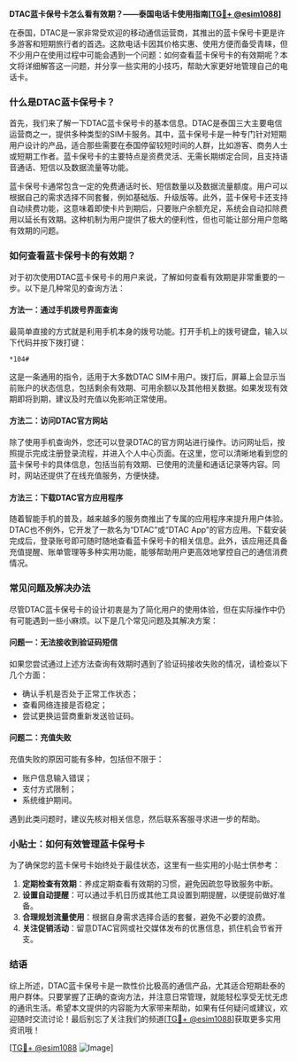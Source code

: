 **DTAC蓝卡保号卡怎么看有效期？——泰国电话卡使用指南[[TG💪+ @esim1088](https://t.me/s/esim1088)]**

在泰国，DTAC是一家非常受欢迎的移动通信运营商，其推出的蓝卡保号卡更是许多游客和短期旅行者的首选。这款电话卡因其价格实惠、使用方便而备受青睐，但不少用户在使用过程中可能会遇到一个问题：如何查看蓝卡保号卡的有效期呢？本文将详细解答这一问题，并分享一些实用的小技巧，帮助大家更好地管理自己的电话卡。

### 什么是DTAC蓝卡保号卡？

首先，我们来了解一下DTAC蓝卡保号卡的基本信息。DTAC是泰国三大主要电信运营商之一，提供多种类型的SIM卡服务。其中，蓝卡保号卡是一种专门针对短期用户设计的产品，适合那些需要在泰国停留较短时间的人群，比如游客、商务人士或短期工作者。蓝卡保号卡的主要特点是资费灵活、无需长期绑定合同，且支持语音通话、短信以及数据流量等功能。

蓝卡保号卡通常包含一定的免费通话时长、短信数量以及数据流量额度。用户可以根据自己的需求选择不同套餐，例如基础版、升级版等。此外，蓝卡保号卡还支持自动续费功能，这意味着即使卡片到期后，只要账户余额充足，系统会自动扣除费用以延长有效期。这种机制为用户提供了极大的便利性，但也可能让部分用户忽略有效期的问题。

### 如何查看蓝卡保号卡的有效期？

对于初次使用DTAC蓝卡保号卡的用户来说，了解如何查看有效期是非常重要的一步。以下是几种常见的查询方法：

#### 方法一：通过手机拨号界面查询

最简单直接的方式就是利用手机本身的拨号功能。打开手机上的拨号键盘，输入以下代码并按下拨打键：

```
*104#
```

这是一条通用的指令，适用于大多数DTAC SIM卡用户。拨打后，屏幕上会显示当前账户的状态信息，包括剩余有效期、可用余额以及其他相关数据。如果发现有效期即将到期，建议及时充值以免影响正常使用。

#### 方法二：访问DTAC官方网站

除了使用手机查询外，您还可以登录DTAC的官方网站进行操作。访问网址后，按照提示完成注册登录流程，并进入个人中心页面。在这里，您可以清晰地看到您的蓝卡保号卡的具体信息，包括当前有效期、已使用的流量和通话记录等内容。同时，网站还提供了在线充值服务，方便快捷。

#### 方法三：下载DTAC官方应用程序

随着智能手机的普及，越来越多的服务商推出了专属的应用程序来提升用户体验。DTAC也不例外，它开发了一款名为“DTAC”或“DTAC App”的官方应用。下载安装完成后，登录账号即可随时随地查看蓝卡保号卡的相关信息。此外，该应用还具备充值提醒、账单管理等多种实用功能，能够帮助用户更高效地掌控自己的通信消费情况。

### 常见问题及解决办法

尽管DTAC蓝卡保号卡的设计初衷是为了简化用户的使用体验，但在实际操作中仍有可能遇到一些小麻烦。以下是几个常见问题及其解决方案：

#### 问题一：无法接收到验证码短信

如果您尝试通过上述方法查询有效期时遇到了验证码接收失败的情况，请检查以下几个方面：
- 确认手机是否处于正常工作状态；
- 查看网络连接是否稳定；
- 尝试更换运营商重新发送验证码。

#### 问题二：充值失败

充值失败的原因可能有多种，包括但不限于：
- 账户信息输入错误；
- 支付方式限制；
- 系统维护期间。

遇到此类问题时，建议先核对相关信息，然后联系客服寻求进一步的帮助。

### 小贴士：如何有效管理蓝卡保号卡

为了确保您的蓝卡保号卡始终处于最佳状态，这里有一些实用的小贴士供参考：

1. **定期检查有效期**：养成定期查看有效期的习惯，避免因疏忽导致服务中断。
2. **设置自动提醒**：可以通过手机日历或其他工具设置到期提醒，以便提前做好准备。
3. **合理规划流量使用**：根据自身需求选择合适的套餐，避免不必要的浪费。
4. **关注促销活动**：留意DTAC官网或社交媒体发布的优惠信息，抓住机会节省开支。

### 结语

综上所述，DTAC蓝卡保号卡是一款性价比极高的通信产品，尤其适合短期赴泰的用户群体。只要掌握了正确的查询方法，并注意日常管理，就能轻松享受无忧无虑的通讯生活。希望本文提供的内容能为大家带来帮助，如果有任何疑问或建议，欢迎随时交流讨论！最后别忘了关注我们的频道[[TG💪+ @esim1088](https://t.me/s/esim1088)]获取更多实用资讯哦！

[[TG💪+ @esim1088](https://t.me/s/esim1088) ![Image](https://i.postimg.cc/4NQfJmqS/Snipaste-2025-05-13-00-14-12.png)]